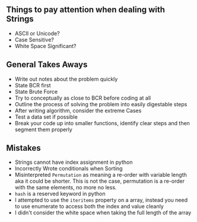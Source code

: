 ## Things to pay attention when dealing with Strings
* ASCII or Unicode?
* Case Sensitive?
* White Space Significant?

## General Takes Aways
* Write out notes about the problem quickly
* State BCR first
* State Brute Force
* Try to conceptually as close to BCR before coding at all
* Outline the process of solving the problem into easily digestable steps
* After writing algorithm, consider the extreme Cases
* Test a data set if possible
* Break your code up into smaller functions, identify clear steps and then segment them properly

## Mistakes
* Strings cannot have index assignment in python
* Incorrectly Wrote conditionals when Sorting
* Misinterpreted `Permutation` as meaning a re-order with variable length aka it could be shorter. This is not the case, permutation is a re-order with the same elements, no more no less.
* `hash` is a reserved keyword in python
* I attempted to use the `iteritems` property on a array, instead you need to use enumerate to access both the index and value cleanly
* I didn't consider the white space when taking the full length of the array
